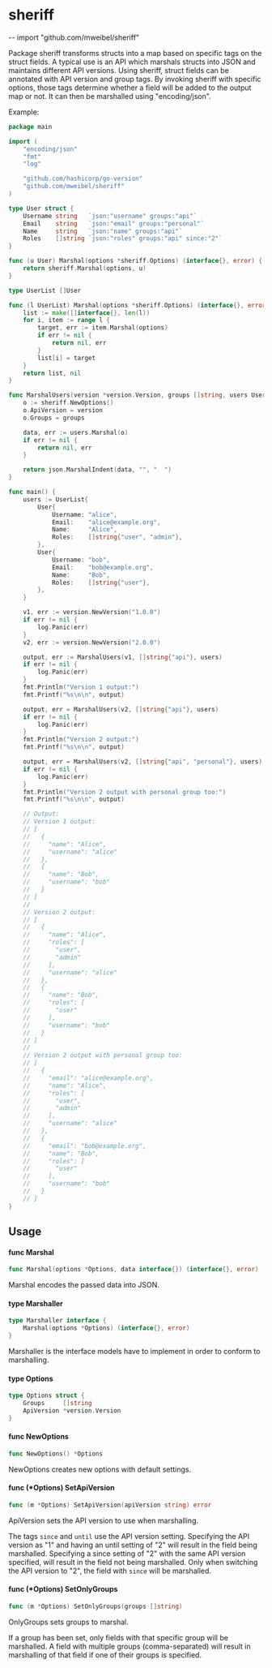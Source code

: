 # sheriff
--
    import "github.com/mweibel/sheriff"

Package sheriff transforms structs into a map based on specific tags on the
struct fields. A typical use is an API which marshals structs into JSON and
maintains different API versions. Using sheriff, struct fields can be annotated
with API version and group tags. By invoking sheriff with specific options,
those tags determine whether a field will be added to the output map or not. It
can then be marshalled using "encoding/json".

Example:
```go
package main

import (
    "encoding/json"
    "fmt"
    "log"

    "github.com/hashicorp/go-version"
    "github.com/mweibel/sheriff"
)

type User struct {
    Username string   `json:"username" groups:"api"`
    Email    string   `json:"email" groups:"personal"`
    Name     string   `json:"name" groups:"api"`
    Roles    []string `json:"roles" groups:"api" since:"2"`
}

func (u User) Marshal(options *sheriff.Options) (interface{}, error) {
    return sheriff.Marshal(options, u)
}

type UserList []User

func (l UserList) Marshal(options *sheriff.Options) (interface{}, error) {
    list := make([]interface{}, len(l))
    for i, item := range l {
        target, err := item.Marshal(options)
        if err != nil {
            return nil, err
        }
        list[i] = target
    }
    return list, nil
}

func MarshalUsers(version *version.Version, groups []string, users UserList) ([]byte, error) {
    o := sheriff.NewOptions()
    o.ApiVersion = version
    o.Groups = groups

    data, err := users.Marshal(o)
    if err != nil {
        return nil, err
    }

    return json.MarshalIndent(data, "", "  ")
}

func main() {
    users := UserList{
        User{
            Username: "alice",
            Email:    "alice@example.org",
            Name:     "Alice",
            Roles:    []string{"user", "admin"},
        },
        User{
            Username: "bob",
            Email:    "bob@example.org",
            Name:     "Bob",
            Roles:    []string{"user"},
        },
    }

    v1, err := version.NewVersion("1.0.0")
    if err != nil {
        log.Panic(err)
    }
    v2, err := version.NewVersion("2.0.0")

    output, err := MarshalUsers(v1, []string{"api"}, users)
    if err != nil {
        log.Panic(err)
    }
    fmt.Println("Version 1 output:")
    fmt.Printf("%s\n\n", output)

    output, err = MarshalUsers(v2, []string{"api"}, users)
    if err != nil {
        log.Panic(err)
    }
    fmt.Println("Version 2 output:")
    fmt.Printf("%s\n\n", output)

    output, err = MarshalUsers(v2, []string{"api", "personal"}, users)
    if err != nil {
        log.Panic(err)
    }
    fmt.Println("Version 2 output with personal group too:")
    fmt.Printf("%s\n\n", output)

    // Output:
    // Version 1 output:
    // [
    //   {
    //     "name": "Alice",
    //     "username": "alice"
    //   },
    //   {
    //     "name": "Bob",
    //     "username": "bob"
    //   }
    // ]
    //
    // Version 2 output:
    // [
    //   {
    //     "name": "Alice",
    //     "roles": [
    //       "user",
    //       "admin"
    //     ],
    //     "username": "alice"
    //   },
    //   {
    //     "name": "Bob",
    //     "roles": [
    //       "user"
    //     ],
    //     "username": "bob"
    //   }
    // ]
    //
    // Version 2 output with personal group too:
    // [
    //   {
    //     "email": "alice@example.org",
    //     "name": "Alice",
    //     "roles": [
    //       "user",
    //       "admin"
    //     ],
    //     "username": "alice"
    //   },
    //   {
    //     "email": "bob@example.org",
    //     "name": "Bob",
    //     "roles": [
    //       "user"
    //     ],
    //     "username": "bob"
    //   }
    // ]
}
```

## Usage

#### func  Marshal

```go
func Marshal(options *Options, data interface{}) (interface{}, error)
```
Marshal encodes the passed data into JSON.

#### type Marshaller

```go
type Marshaller interface {
	Marshal(options *Options) (interface{}, error)
}
```

Marshaller is the interface models have to implement in order to conform to
marshalling.

#### type Options

```go
type Options struct {
	Groups     []string
	ApiVersion *version.Version
}
```


#### func  NewOptions

```go
func NewOptions() *Options
```
NewOptions creates new options with default settings.

#### func (*Options) SetApiVersion

```go
func (m *Options) SetApiVersion(apiVersion string) error
```
ApiVersion sets the API version to use when marshalling.

The tags `since` and `until` use the API version setting. Specifying the API
version as "1" and having an until setting of "2" will result in the field being
marshalled. Specifying a since setting of "2" with the same API version
specified, will result in the field not being marshalled. Only when switching
the API version to "2", the field with `since` will be marshalled.

#### func (*Options) SetOnlyGroups

```go
func (m *Options) SetOnlyGroups(groups []string)
```
OnlyGroups sets groups to marshal.

If a group has been set, only fields with that specific group will be
marshalled. A field with multiple groups (comma-separated) will result in
marshalling of that field if one of their groups is specified.
